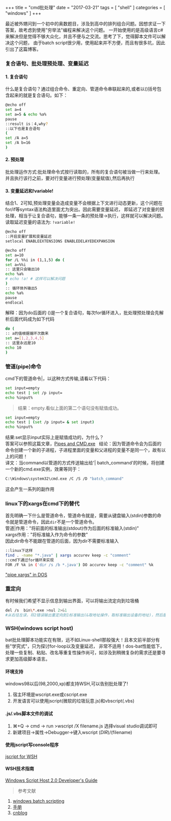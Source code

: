 +++
title = "cmd批处理"
date = "2017-03-21"
tags = [ "shell" ]
categories = [ "windows" ]
+++

最近被外甥问到一个初中的奥数题目，涉及到高中的排列组合问题。因想求证一下答案，故考虑到使用"穷举法"编程来解决这个问题。
一开始使用的是高级语言c#来解决但是觉得不够大众化，并且不便与之交流。思考了下，觉得脚本文件可以解决这个问题，
由于batch script很少用，使用起来并不方便，而且有很多坑，因此引出了这篇博客。
<!--more-->
### 复合语句、批处理预处理、变量延迟

#### 1. 复合语句
什么是复合语句？通过组合命令、重定向、管道命令串联起来的,或者以()括号包含起来的就是复合语句。如下：

```bash
@echo off
set a=4
set a=5 & echo %a%
pause
::result is：4,why?
::以下也是复合语句
(
set /A a=5
set /A b=16
)
```
#### 2. 预处理

批处理运作方式:批处理命令式按行读取的，所有的复合语句被当做一行来处理。并且执行该行之前，要对行变量进行预处理(变量赋值),然后再执行

#### 3. 变量延迟和!variable!

结合1、2可知,预处理变量会造成变量不会根据上下文进行动态更新，这个问题在for/if等syntax语法构造里面尤为突出。因此需要变量延迟，
即延迟了对变量的预处理，相当于让复合语句，能够一条一条的预处理->执行，这样就可以解决问题。  
读取延迟变量的语法为: `!variable!`

```bash
@echo off
::开启变量扩展和变量延迟
setlocal ENABLEEXTENSIONS ENABLEDELAYEDEXPANSION

@echo off
set a=10
for /L %%i in (1,1,5) do (
set a=%%i
:: 这里只会输出10
echo %a%
# echo !a! # 这样可以解决问题
)
:: 循环体外输出5
echo %a%
pause
endlocal
```
解释：因为do后面的 ()是一个复合语句，每次for循环进入，批处理预处理会先解析后面代码成为如下代码

```bash
do (
:: a的值根据循环次数来
set a=[1,2,3,4,5]
:: 这里永远是10
echo 10
)
```

### 管道(pipe)命令

cmd下的管道命令|，以这种方式传输,请看以下代码：

```bash
set input=empty
echo test | set /p input=
echo %input%
```
>结果：empty.看似上面的第二个语句没有赋值成功。

```bash
set input=empty
echo test | (set /p input= & set input)
echo %input%
```
结果:set显示input实际上是赋值成功的，为什么？  
答案可以参照这篇文章，[Pipes and CMD.exe](https://ss64.com/nt/syntax-redirection.html '点我访问')   
结论：因为管道命令会为后面的命令创建一个新的子进程，子进程里面的变量和父进程的变量不是同一个，故有以上的问题！  
译文：当command以管道的方式传送输出给'| batch_command'的时候，将创建一个新的cmd.exe实例，效果等同于：
```bash
C:\Windows\system32\cmd.exe /C /S /D "batch_command"
```
这会产生一系列的副作用

### linux下的xargs在cmd下的替代

首先明确一下什么是管道命令，管道命令就是，需要从键盘输入(stdin)参数的命令就是管道命令，因此`dir`不是一个管道命令。   
管道|作用："将前面的标准输出(stdout)作为后面的标准输入(stdin)"  
xargs作用："将标准输入作为命令的参数"  
因此dir命令不能跟在管道的后面，因为dir不需要标准输入

```bash
::linux下这样
find . -name "*.java" | xargs accurev keep -c "comment"
::cmd下通过for循环来实现
FOR /F %k in ('dir /s /b *.java') DO accurev keep -c "comment" %k
```
["pipe xargs" in DOS](https://davidpthomas.wordpress.com/2007/01/04/xargs-in-dos/ '点我访问')

### 重定向

有时候我们希望不显示信息到输出界面，可以将输出流定向到垃圾桶

```bash
del /s  bin\*.exe >nul 2>&1
#从右往左读，将2错误输出重定向到1标准输出(&取地址操作，取标准输出设备的地址)，然后是>nul将标准输出重定向到垃圾桶
```

### WSH(windows script host)

bat批处理脚本功能实在有限，远不如Linux-shell那般强大！且本文前半部分有些"学究式"，只为探讨for-loop以及变量延迟，
非常不适用！dos-bat性能低下，处理一些复制、粘贴、改名等重复性操作尚可，如涉及到稍微复杂的需求还是要寻求更加高级脚本语言。

#### 环境支持

windows98以后(98,2000,xp)都支持WSH,可以告别批处理了!
1. 宿主环境是wscript.exe或cscript.exe
2. 开发语言可以使用jscript(微软的垃圾玩意.js)和vbscript(.vbs)

#### .js/.vbs脚本文件的调试

1. ⌘+Q -> cmd -> run >wscript /X filename.js 选择visual studio调试即可
2. 新建项目->属性->Debugger->键入wscript $(DIR)/$(filename)

#### 使用jscript写console程序

[jscript for WSH](./jsforWSH.html)

#### WSH技术指南

[Windows Script Host 2.0 Developer's Guide](../assets/WindowsScriptHost2.0Developer'sGuide.pdf "点我访问")

>参考文献

1. [windows batch scripting](http://steve-jansen.github.io/guides/windows-batch-scripting/index.html "点我访问")
2. [手册](https://ss64.com/nt/for_f.html "点我访问")
3. [cnblog](http://www.cnblogs.com/glaivelee/archive/2009/10/07/1578737.html "点我访问")

